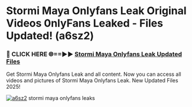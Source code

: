 # Stormi Maya Onlyfans Leak Original Videos 0nlyFans Leaked - Files Updated! (a6sz2)

<h3>🔴 CLICK HERE 🌐==►► <a href="https://tinyurl.com/2jnfzry5" rel="nofollow">Stormi Maya Onlyfans Leak Updated Files</a></h3>

Get Stormi Maya Onlyfans Leak and all content. Now you can access all videos and pictures of Stormi Maya Onlyfans Leak. New Updated Files 2025!

[![a6sz2](https://i.imgur.com/GyGTBgg.gif)](https://tinyurl.com/2jnfzry5)
stormi maya onlyfans leaks